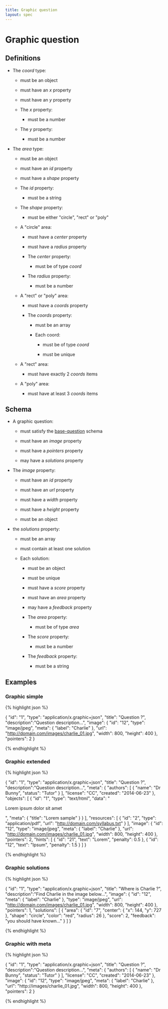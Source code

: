 ```yaml
---
title: Graphic question
layout: spec
---
```


# Graphic question

## Definitions

* The *coord* type:

  * must be an object

  * must have an *x* property

  * must have an *y* property

  * The *x* property:

    * must be a number

  * The *y* property:

    * must be a number

* The *area* type:

  * must be an object

  * must have an *id* property

  * must have a *shape* property

  * The *id* property:

    * must be a string

  * The *shape* property:

    * must be either "circle", "rect" or "poly"

  * A "circle" area:

    * must have a *center* property

    * must have a *radius* property

    * The *center* property:

      * must be of type *coord*

    * The *radius* property:

      * must be a number

  * A "rect" or "poly" area:

    * must have a *coords* property

    * The *coords* property:

      * must be an array

      * Each coord:

        * must be of type *coord*

        * must be unique

  * A "rect" area:

    * must have exactly 2 *coords* items

  * A "poly" area:

    * must have at least 3 *coords* items

## Schema

* A graphic question:

  * must satisfy the [base-question](base-question.html) schema

  * must have an *image* property

  * must have a *pointers* property

  * may have a *solutions* property

* The *image* property:

  * must have an *id* property

  * must have an *url* property

  * must have a *width* property

  * must have a *height* property

  * must be an object

* the *solutions* property:

  * must be an array

  * must contain at least one solution

  * Each solution:

    * must be an object

    * must be unique

    * must have a *score* property

    * must have an *area* property

    * may have a *feedback* property

    * The *area* property:

      * must be of type *area*

    * The *score* property:

      * must be a number

    * The *feedback* property:

      * must be a string

## Examples

### Graphic simple

{% highlight json %}

{
  "id": "1",
  "type": "application/x.graphic+json",
  "title": "Question ?",
  "description":"Question description...",
  "image": {
    "id": "12",
    "type": "image/jpeg",
    "meta": {
      "label": "Charlie"
    },
    "url": "http://domain.com/images/charlie_01.jpg",
    "width": 800,
    "height": 400
  },
  "pointers": 2
}


{% endhighlight %}

### Graphic extended

{% highlight json %}

{
  "id": "1",
  "type": "application/x.graphic+json",
  "title": "Question ?",
  "description":"Question description...",
  "meta": {
    "authors": [
      {
        "name": "Dr Bunny",
        "status": "Tutor"
      }
    ],
    "license": "CC",
    "created": "2014-06-23"
  },
  "objects": [
    {
      "id": "1",
      "type": "text/html",
      "data": "<p>Lorem ipsum dolor sit amet</p>",
      "meta": {
        "title": "Lorem sample"
      }
    }
  ],
  "resources": [
    {
      "id": "2",
      "type": "application/pdf",
      "url": "http://domain.com/syllabus.txt"
    }
  ],
  "image": {
    "id": "12",
    "type": "image/jpeg",
    "meta": {
      "label": "Charlie"
    },
    "url": "http://domain.com/images/charlie_01.jpg",
    "width": 800,
    "height": 400
  },
  "pointers": 2,
  "hints": [
    {
      "id": "21",
      "text": "Lorem",
      "penalty": 0.5
    },
    {
      "id": "12",
      "text": "Ipsum",
      "penalty": 1.5
    }
  ]
}


{% endhighlight %}

### Graphic solutions

{% highlight json %}

{
  "id": "1",
  "type": "application/x.graphic+json",
  "title": "Where is Charlie ?",
  "description":"Find Charlie in the image below...",
  "image": {
    "id": "12",
    "meta": {
      "label": "Charlie"
    },
    "type": "image/jpeg",
    "url": "http://domain.com/images/charlie_01.jpg",
    "width": 800,
    "height": 400
  },
  "pointers": 1,
  "solutions": [
    {
      "area": {
        "id": "7",
        "center": {
          "x": 144,
          "y": 727
        },
        "shape": "circle",
        "color": "red",
        "radius": 26
      },
      "score": 2,
      "feedback": "you should have known..."
    }
  ]
}


{% endhighlight %}

### Graphic with meta

{% highlight json %}

{
  "id": "1",
  "type": "application/x.graphic+json",
  "title": "Question ?",
  "description":"Question description...",
  "meta": {
    "authors": [
      {
        "name": "Dr Bunny",
        "status": "Tutor"
      }
    ],
    "license": "CC",
    "created": "2014-06-23"
  },
  "image": {
    "id": "12",
    "type": "image/jpeg",
    "meta": {
      "label": "Charlie"
    },
    "url": "http://images/charlie_01.jpg",
    "width": 800,
    "height": 400
  },
  "pointers": 2
}


{% endhighlight %}

